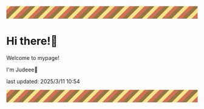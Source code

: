 <!-- Header image -->
<img src="./pokemon/pokemon_4.png" width="1000">

# Hi there!👋

Welcome to mypage!

I'm Judeee🐷

last updated: 2025/3/11 10:54

<!-- Footer image -->
<img src="./pokemon/pokemon_4.png" width="1000">
